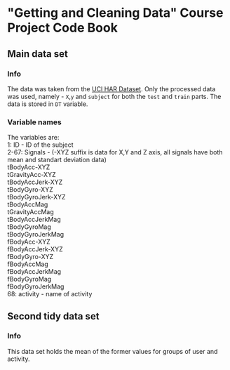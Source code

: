 # "Getting and Cleaning Data" Course Project Code Book

## Main data set
### Info
The data was taken from the [UCI HAR Dataset](https://d396qusza40orc.cloudfront.net/getdata%2Fprojectfiles%2FUCI%20HAR%20Dataset.zip).
Only the processed data was used, namely - `X`,`y` and `subject` for both the `test` and `train` parts.
The data is stored in `DT` variable.
### Variable names
The variables are:  
1: ID - ID of the subject  
2-67: Signals - (-XYZ suffix is data for X,Y and Z axis, all signals have both mean and standart deviation data)  
tBodyAcc-XYZ   
tGravityAcc-XYZ    
tBodyAccJerk-XYZ  
tBodyGyro-XYZ  
tBodyGyroJerk-XYZ  
tBodyAccMag  
tGravityAccMag  
tBodyAccJerkMag  
tBodyGyroMag  
tBodyGyroJerkMag  
fBodyAcc-XYZ  
fBodyAccJerk-XYZ  
fBodyGyro-XYZ  
fBodyAccMag  
fBodyAccJerkMag  
fBodyGyroMag  
fBodyGyroJerkMag  
68: activity - name of activity

## Second tidy data set
### Info
This data set holds the mean of the former values for groups of user and activity. 

